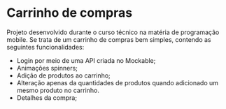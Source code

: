 # Carrinho de compras

Projeto desenvolvido durante o curso técnico na matéria de programação mobile. Se trata de um carrinho de compras bem simples, contendo as seguintes funcionalidades:

- Login por meio de uma API criada no Mockable;
- Animações spinners;
- Adição de produtos ao carrinho;
- Alteração apenas da quantidades de produtos quando adicionado um mesmo produto no carrinho.
- Detalhes da compra;